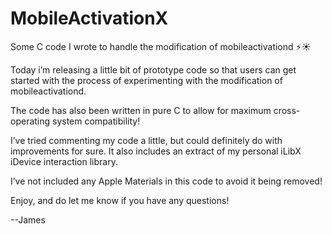 # MobileActivationX
Some C code I wrote to handle the modification of mobileactivationd ⚡️☀️

Today i’m releasing a little bit of prototype code so that users can get started with the process of experimenting with the modification of mobileactivationd.

The code has also been written in pure C to allow for maximum cross-operating system compatibility!

I’ve tried commenting my code a little, but could definitely do with improvements for sure. It also includes an extract of my personal iLibX iDevice interaction library.

I’ve not included any Apple Materials in this code to avoid it being removed!

Enjoy, and do let me know if you have any questions!

--James
